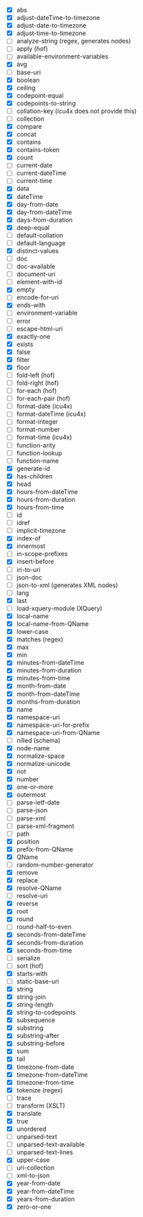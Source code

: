 - [x] abs
- [x] adjust-dateTime-to-timezone
- [x] adjust-date-to-timezone
- [x] adjust-time-to-timezone
- [ ] analyze-string (regex, generates nodes)
- [ ] apply (hof)
- [ ] available-environment-variables
- [x] avg
- [ ] base-uri
- [x] boolean
- [x] ceiling
- [x] codepoint-equal
- [x] codepoints-to-string
- [ ] collation-key (icu4x does not provide this)
- [ ] collection
- [x] compare
- [x] concat
- [x] contains
- [x] contains-token
- [x] count
- [ ] current-date
- [ ] current-dateTime
- [ ] current-time
- [x] data
- [x] dateTime
- [x] day-from-date
- [x] day-from-dateTime
- [x] days-from-duration
- [x] deep-equal
- [ ] default-collation
- [ ] default-language
- [x] distinct-values
- [ ] doc
- [ ] doc-available
- [ ] document-uri
- [ ] element-with-id
- [x] empty
- [ ] encode-for-uri
- [x] ends-with
- [ ] environment-variable
- [ ] error
- [ ] escape-html-uri
- [x] exactly-one
- [x] exists
- [x] false
- [x] filter
- [x] floor
- [ ] fold-left (hof)
- [ ] fold-right (hof)
- [ ] for-each (hof)
- [ ] for-each-pair (hof)
- [ ] format-date (icu4x)
- [ ] format-dateTime (icu4x)
- [ ] format-integer
- [ ] format-number
- [ ] format-time (icu4x)
- [ ] function-arity
- [ ] function-lookup
- [ ] function-name
- [x] generate-id
- [x] has-children
- [x] head
- [x] hours-from-dateTime
- [x] hours-from-duration
- [x] hours-from-time
- [ ] id
- [ ] idref
- [ ] implicit-timezone
- [x] index-of
- [x] innermost
- [ ] in-scope-prefixes
- [x] insert-before
- [ ] iri-to-uri
- [ ] json-doc
- [ ] json-to-xml (generates XML nodes)
- [ ] lang
- [x] last
- [ ] load-xquery-module (XQuery)
- [x] local-name
- [x] local-name-from-QName
- [x] lower-case
- [x] matches (regex)
- [x] max
- [x] min
- [x] minutes-from-dateTime
- [x] minutes-from-duration
- [x] minutes-from-time
- [x] month-from-date
- [x] month-from-dateTime
- [x] months-from-duration
- [x] name
- [x] namespace-uri
- [x] namespace-uri-for-prefix
- [x] namespace-uri-from-QName
- [ ] nilled (schema)
- [x] node-name
- [x] normalize-space
- [x] normalize-unicode
- [x] not
- [x] number
- [x] one-or-more
- [x] outermost
- [ ] parse-ietf-date
- [ ] parse-json
- [ ] parse-xml
- [ ] parse-xml-fragment
- [ ] path
- [x] position
- [x] prefix-from-QName
- [x] QName
- [ ] random-number-generator
- [x] remove
- [x] replace
- [x] resolve-QName
- [ ] resolve-uri
- [x] reverse
- [x] root
- [x] round
- [ ] round-half-to-even
- [x] seconds-from-dateTime
- [x] seconds-from-duration
- [x] seconds-from-time
- [ ] serialize
- [ ] sort (hof)
- [x] starts-with
- [ ] static-base-uri
- [x] string
- [x] string-join
- [x] string-length
- [x] string-to-codepoints
- [x] subsequence
- [x] substring
- [x] substring-after
- [x] substring-before
- [x] sum
- [x] tail
- [x] timezone-from-date
- [x] timezone-from-dateTime
- [x] timezone-from-time
- [x] tokenize (regex)
- [ ] trace
- [ ] transform (XSLT)
- [x] translate
- [x] true
- [x] unordered
- [ ] unparsed-text
- [ ] unparsed-text-available
- [ ] unparsed-text-lines
- [x] upper-case
- [ ] uri-collection
- [ ] xml-to-json
- [x] year-from-date
- [x] year-from-dateTime
- [x] years-from-duration
- [x] zero-or-one
